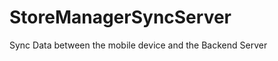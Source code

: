 StoreManagerSyncServer
======================

Sync Data between the mobile device and the Backend Server